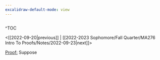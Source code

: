 ```yaml
---
excalidraw-default-mode: view
---
```



```toc

```

^TOC

<[[2022-09-20|previous]] | [[2022-2023 Sophomore/Fall Quarter/MA276 Intro To Proofs/Notes/2022-09-23|next]]>

<u>Proof:</u> Suppose



